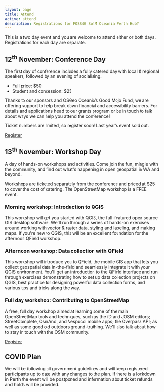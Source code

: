 ```yaml
---
layout: page
title: Attend
active: attend
description: Registrations for FOSS4G SotM Oceania Perth Hub?
---
```


This is a two day event and you are welcome to attend either or both days. Registrations for each day are separate.

## 12<sup>th</sup> November: Conference Day

<!-- **Registrations open!** -->

The first day of conference includes a fully catered day with local & regional speakers, followed by an evening of socialising.

* Full price: $50
* Student and concession: $25

Thanks to our sponsors and OSGeo Oceania’s Good Mojo Fund, we are offering support to help break down financial and accessibility barriers. For details and applications head to our grants program or be in touch to talk about ways we can help you attend the conference!

Ticket numbers are limited, so register soon! Last year’s event sold out.

<div class="submit-button">
    <div class="button_wrapper center">
    <a href="https://ti.to/foss4g-oceania/foss4g-perth-2021" class="btn" target="_blank" rel="noreferrer">Register</a>
    </div>
</div>

## 13<sup>th</sup> November: Workshop Day

A day of hands-on workshops and activities. Come join the fun, mingle with the community, and find out what's happening in open geospatial in WA and beyond.

Workshops are ticketed separately from the conference and priced at $25 to cover the cost of catering. The OpenStreetMap workshop is a FREE event.

### Morning workshop: Introduction to QGIS
This workshop will get you started with QGIS, the full-featured open source GIS desktop software. We'll run through a series of hands-on exercises around working with vector & raster data, styling and labeling, and making maps. If you're new to QGIS, this will be an excellent foundation for the afternoon QField workshop.

### Afternoon workshop: Data collection with QField
This workshop will introduce you to QField, the mobile GIS app that lets you collect geospatial data in-the-field and seamlessly integrate it with your QGIS environment. You'll get an introduction to the QField interface and run through exercises demonstrating how to set up data collection projects on QGIS, best practice for designing powerful data collection forms, and various tips and tricks along the way.

### Full day workshop: Contributing to OpenStreetMap
A free, full day workshop aimed at learning some of the main OpenStreetMap tools and techniques, such as the iD and JOSM editors; StreetComplete, OsmAnd, and Vespucci mobile apps; the Overpass API; as well as some good old outdoors ground-truthing. We'll also talk about how to stay in touch with the OSM community.

<div class="submit-button">
    <div class="button_wrapper center">
    <a href="https://ti.to/foss4g-oceania/foss4g-perth-2021" class="btn" target="_blank" rel="noreferrer">Register</a>
    </div>
</div>

## COVID Plan

We will be following all government guidelines and will keep registered participants up to date with any changes to the plan. If there is a lockdown in Perth the event will be postponed and information about ticket refunds and holds will be provided.
